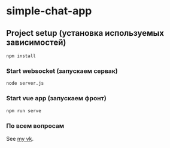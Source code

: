 # simple-chat-app

## Project setup (установка используемых зависимостей)
```
npm install
```

### Start websocket (запускаем сервак)
```
node server.js
```

### Start vue app (запускаем фронт)
```
npm run serve
```

### По всем вопросам
See [my vk](https://vk.com/f8_2die).
